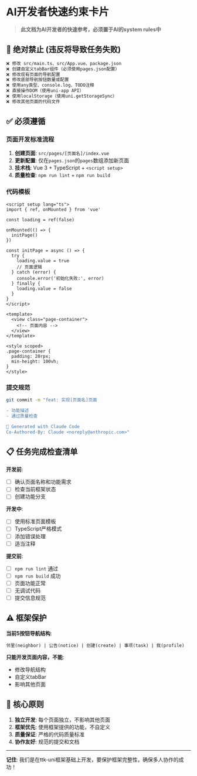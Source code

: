 # AI开发者快速约束卡片

> **此文档为AI开发者的快速参考，必须置于AI的system rules中**

## 🚨 绝对禁止 (违反将导致任务失败)

```bash
❌ 修改 src/main.ts、src/App.vue、package.json
❌ 创建自定义tabBar组件（必须使用pages.json配置）
❌ 修改现有页面的导航配置
❌ 修改底部导航按钮数量或配置
❌ 使用any类型、console.log、TODO注释
❌ 直接操作DOM（使用uni-app API）
❌ 使用localStorage（使用uni.getStorageSync）
❌ 修改其他页面的代码文件
```

## ✅ 必须遵循

### 页面开发标准流程
1. **创建页面**: `src/pages/[页面名]/index.vue`
2. **更新配置**: 仅在`pages.json`的`pages`数组添加新页面
3. **技术栈**: Vue 3 + TypeScript + `<script setup>`
4. **质量检查**: `npm run lint` + `npm run build`

### 代码模板
```vue
<script setup lang="ts">
import { ref, onMounted } from 'vue'

const loading = ref(false)

onMounted(() => {
  initPage()
})

const initPage = async () => {
  try {
    loading.value = true
    // 页面逻辑
  } catch (error) {
    console.error('初始化失败:', error)
  } finally {
    loading.value = false
  }
}
</script>

<template>
  <view class="page-container">
    <!-- 页面内容 -->
  </view>
</template>

<style scoped>
.page-container {
  padding: 20rpx;
  min-height: 100vh;
}
</style>
```

### 提交规范
```bash
git commit -m "feat: 实现[页面名]页面

- 功能描述
- 通过质量检查

🤖 Generated with Claude Code
Co-Authored-By: Claude <noreply@anthropic.com>"
```

## 📋 任务完成检查清单

**开发前**:
- [ ] 确认页面名称和功能需求
- [ ] 检查当前框架状态
- [ ] 创建功能分支

**开发中**:
- [ ] 使用标准页面模板
- [ ] TypeScript严格模式
- [ ] 添加错误处理
- [ ] 适当注释

**提交前**:
- [ ] `npm run lint` 通过
- [ ] `npm run build` 成功
- [ ] 页面功能正常
- [ ] 无调试代码
- [ ] 提交信息规范

## ⚠️ 框架保护

**当前5按钮导航结构**:
```
邻里(neighbor) | 公告(notice) | 创建(create) | 事项(task) | 我(profile)
```

**只能开发页面内容，不能**:
- 修改导航结构
- 自定义tabBar
- 影响其他页面

## 🎯 核心原则

1. **独立开发**: 每个页面独立，不影响其他页面
2. **框架优先**: 使用框架提供的功能，不自定义
3. **质量保证**: 严格的代码质量标准
4. **协作友好**: 规范的提交和文档

---

**记住**: 我们是在ttk-uni框架基础上开发，要保护框架完整性，确保多人协作的成功！
